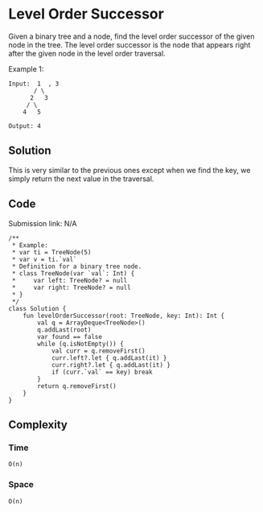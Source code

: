# Level Order Successor
Given a binary tree and a node, find the level order successor of the given node in the tree. The level order successor is the node that appears right after the given node in the level order traversal.

Example 1:
```
Input:  1  , 3
       / \
      2   3
     / \
    4   5

Output: 4
```
## Solution
This is very similar to the previous ones except when we find the key, we simply return the next value in the traversal.
## Code
Submission link: N/A
```
/**
 * Example:
 * var ti = TreeNode(5)
 * var v = ti.`val`
 * Definition for a binary tree node.
 * class TreeNode(var `val`: Int) {
 *     var left: TreeNode? = null
 *     var right: TreeNode? = null
 * }
 */
class Solution {
    fun levelOrderSuccessor(root: TreeNode, key: Int): Int {
        val q = ArrayDeque<TreeNode>()
        q.addLast(root)
        var found == false
        while (q.isNotEmpty()) {
            val curr = q.removeFirst()
            curr.left?.let { q.addLast(it) }
            curr.right?.let { q.addLast(it) }
            if (curr.`val` == key) break
        }
        return q.removeFirst()
    }
}
```
## Complexity
### Time
`O(n)`
### Space
`O(n)`
